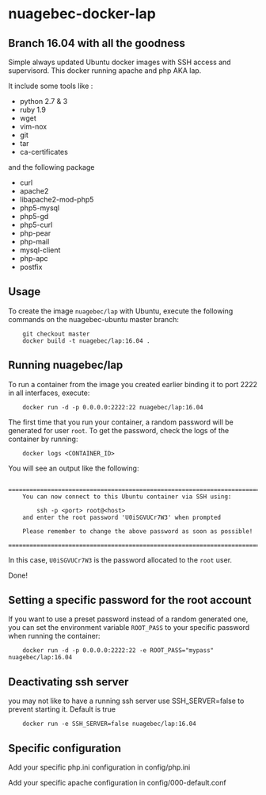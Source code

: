 # nuagebec-docker-lap

## Branch 16.04 with all the goodness

Simple always updated Ubuntu docker images with SSH access and supervisord. This docker running apache and php AKA lap.

It include some tools like :

- python 2.7 & 3
- ruby 1.9
- wget
- vim-nox
- git
- tar
- ca-certificates


and the following package

- curl
- apache2
- libapache2-mod-php5
- php5-mysql
- php5-gd
- php5-curl
- php-pear
- php-mail
- mysql-client
- php-apc
- postfix

Usage
-----

To create the image `nuagebec/lap` with Ubuntu,
execute the following commands on the nuagebec-ubuntu master branch:

        git checkout master
        docker build -t nuagebec/lap:16.04 .

Running nuagebec/lap
--------------------

To run a container from the image you created earlier binding it to port 2222 in
all interfaces, execute:

        docker run -d -p 0.0.0.0:2222:22 nuagebec/lap:16.04

The first time that you run your container, a random password will be generated
for user `root`. To get the password, check the logs of the container by running:

        docker logs <CONTAINER_ID>

You will see an output like the following:

        ========================================================================
        You can now connect to this Ubuntu container via SSH using:

            ssh -p <port> root@<host>
        and enter the root password 'U0iSGVUCr7W3' when prompted

        Please remember to change the above password as soon as possible!
        ========================================================================

In this case, `U0iSGVUCr7W3` is the password allocated to the `root` user.

Done!

Setting a specific password for the root account
------------------------------------------------

If you want to use a preset password instead of a random generated one, you can
set the environment variable `ROOT_PASS` to your specific password when running the container:

        docker run -d -p 0.0.0.0:2222:22 -e ROOT_PASS="mypass" nuagebec/lap:16.04


Deactivating ssh server
-----------------------

you may not like to have a running ssh server use SSH_SERVER=false to prevent starting it. Default is true


        docker run -e SSH_SERVER=false nuagebec/lap:16.04


Specific configuration
----------------------


Add your specific php.ini configuration in config/php.ini

Add your specific apache configuration in config/000-default.conf

